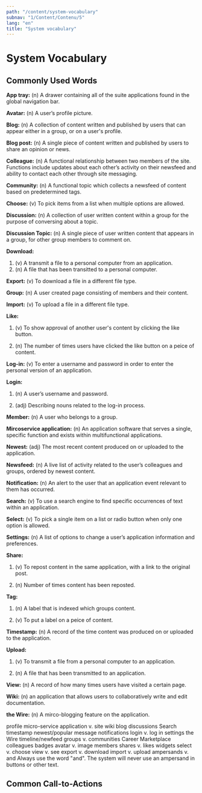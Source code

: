 ```yaml
---
path: "/content/system-vocabulary"
subnav: "1/Content/Contenu/5"
lang: "en"
title: "System vocabulary"
---
```



# System Vocabulary

## Commonly Used Words
**App tray:** (n) A drawer containing all of the suite applications found in the global navigation bar.

**Avatar:** (n) A user’s profile picture.

**Blog:** (n) A collection of content written and published by users that can appear either in a group, or on a user's profile.

**Blog post:** (n) A single piece of content written and published by users to share an opinion or news.

**Colleague:** (n) A functional relationship between two members of the site. Functions include updates about each other’s activity on their newsfeed and ability to contact each other through site messaging.

**Community:** (n) A functional topic which collects a newsfeed of content based on predetermined tags.

**Choose:** (v) To pick items from a list when multiple options are allowed.

**Discussion:** (n) A collection of user written content within a group for the purpose of conversing about a topic.

**Discussion Topic:** (n) A single piece of user written content that appears in a group, for other group members to comment on.

**Download:**

1.  (v) A transmit a file to a personal computer from an application.
2.  (n) A file that has been transitted to a personal computer.

**Export:** (v) To download a file in a different file type.

**Group:** (n) A user created page consisting of members and their content.

**Import:** (v) To upload a file in a different file type.

**Like:**

1.  (v) To show approval of another user's content by clicking the like button.

2.  (n) The number of times users have clicked the like button on a peice of content.

**Log-in:** (v) To enter a username and password in order to enter the personal version of an application.

**Login:**

1.	(n) A user’s username and password.

2.	(adj) Describing nouns related to the log-in process.

**Member:** (n) A user who belongs to a group.

**Mircoservice application:** (n) An application software that serves a single, specific function and exists within multifunctional applications.

**Newest:** (adj) The most recent content produced on or uploaded to the application.

**Newsfeed:** (n) A live list of activity related to the user’s colleagues and groups, ordered by newest content.

**Notification:** (n) An alert to the user that an application event relevant to them has occurred.

**Search:** (v) To use a search engine to find specific occurrences of text within an application.

**Select:** (v) To pick a single item on a list or radio button when only one option is allowed.

**Settings:** (n) A list of options to change a user’s application information and preferences.

**Share:**

1.  (v) To repost content in the same application, with a link to the original post.

2.  (n) Number of times content has been reposted.

**Tag:**

1.  (n) A label that is indexed which groups content.

2.  (v) To put a label on a peice of content.

**Timestamp:** (n) A record of the time content was produced on or uploaded to the application.

**Upload:**

1.  (v) To transmit a file from a personal computer to an application.

2.  (n) A file that has been transmitted to an application.

**View:** (n) A record of how many times users have visited a certain page.

**Wiki:** (n) an application that allows users to collaboratively write and edit documentation.

**the Wire:** (n) A mirco-blogging feature on the application.

profile
micro-service
application v. site
wiki
blog
discussions
Search
timestamp
newest/popular
message
notifications
login v. log in
settings
the Wire
timeline/newfeed
groups v. communities
Career Marketplace
colleagues
badges
avatar v. image
members
shares v. likes
widgets
select v. choose
view v. see
export v. download
import v. upload
ampersands v. and
Always use the word "and". The system will never use an ampersand in buttons or other text.

## Common Call-to-Actions
